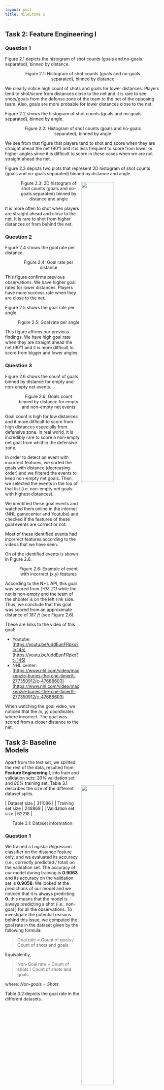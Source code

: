 ```yaml
---
layout: post
title: MileStone 2
---
```



## Task 2: Feature Engineering I

### Question 1

Figure 2.1 depicts the histogram of shot counts (goals and no-goals separated), binned by distance.

<figure> 
<img src="/assets/milestone2/2-shots-per-distance.png" alt="" style="margin:auto;">
<figcaption style="text-align:center;">Figure 2.1: Histogram of shot counts (goals and no-goals separated), binned by distance</figcaption>
</figure>

We clearly notice high count of shots and goals for lower distances.
Players tend to shot/score from distances close to the net and it is rare to see shots/goals from the defense zone of the team to the net of the opposing team.
Also, goals are more probable for lower distances close to the net.


Figure 2.2 shows the histogram of shot counts (goals and no-goals separated), binned by angle.

<figure> 
<img src="/assets/milestone2/2-shots-per-angle.png" alt="" style="margin:auto;">
<figcaption style="text-align:center;">Figure 2.2: Histogram of shot counts (goals and no-goals separated), binned by angle</figcaption>
</figure>

We see from that figure that players tend to shot and score when they are straight ahead the net (90°) and it is less frequent to score from lower or higher angles since it is difficult to score in these cases when we are not straight ahead the net.



Figure 2.3 depicts two plots that represent 2D histogram of shot counts (goals and no-goals separated) binned by distance and angle.

<figure> 
<img src="/assets/milestone2/2-shots-per-distance-angle-1.png" alt="" style="margin:auto;float:right; width:50%; padding:5px;">
<img src="/assets/milestone2/2-shots-per-distance-angle-2.png" alt="" style="margin:auto;float:right; width:50%; padding:5px;">
<figcaption style="text-align:center;">Figure 2.3:  2D histogram of shot counts (goals and no-goals separated) binned by distance and angle</figcaption>
</figure>

It is more often to shot when players are straight ahead and close to the net.
It is rare to shot from higher distances or from behind the net.


### Question 2

Figure 2.4 shows the goal rate per distance.

<figure> 
<img src="/assets/milestone2/2-goals-rate-distance-1.png" alt="" style="margin:auto;float:right; width:50%; padding:5px;">
<img src="/assets/milestone2/2-goals-rate-distance-2.png" alt="" style="margin:auto;float:right; width:50%; padding:5px;">
<figcaption style="text-align:center;">Figure 2.4: Goal rate per distance</figcaption>
</figure>

This figure confirms previous observations.
We have higher goal rates for lower distances.
Players have more success rate when they are close to the net.

Figure 2.5 shows the goal rate per angle.

<figure> 
<img src="/assets/milestone2/2-goals-rate-angle-1.png" alt="" style="margin:auto;float:right; width:50%; padding:5px;">
<img src="/assets/milestone2/2-goals-rate-angle-2.png" alt="" style="margin:auto;float:right; width:50%; padding:5px;">
<figcaption style="text-align:center;">Figure 2.5: Goal rate per angle</figcaption>
</figure>

This figure affirms our previous findings.
We have high goal rate when they are straight ahead the net (90°) and it is more difficult to score from bigger and lower angles.


### Question 3

Figure 2.6 shows the count of goals binned by distance for empty and non-empty net events.

<figure> 
<img src="/assets/milestone2/2-goals-distance-net.png" alt="" style="margin:auto;">
<figcaption style="text-align:center;">Figure 2.6: Goals count binned by distance for empty and non-empty net events</figcaption>
</figure>

Goal count is high for low distances and it more difficult to score from high distances especially from defensive zone.
In real world, it is incredibly rare to score a non-empty net goal from whithin the defensive zone.

In order to detect an event with incorrect features, we sorted the goals with distance (decreasing order) and we filtered the events to keep non-empty net goals.
Then, we selected the events in the top of that list (i.e. non-empty net goals with highest distances). 

We identified these goal events and watched them online in the internet (NHL gamecenter and Youtube) and checked if the features of these goal events are correct or not.

Most of these identified events had incorrect features according to the videos that we have seen.

On of the identified events is shown in Figure 2.6.

<figure> 
<img src="/assets/milestone2/2-anomaly.png" alt="" style="margin:auto;">
<figcaption style="text-align:center;">Figure 2.6: Example of event with incorrect (x,y) features</figcaption>
</figure>

According to the NHL API, this goal was scored from *(-97, 21)* while the net is non-empty and the team of the shooter is on the left rink side. Thus, we conclude that this goal was scored from an approximate distance of *187 ft* (see Figure 2.6).

These are links to the video of this goal:

 - Youtube: [https://youtu.be/uddEunFRpko?t=145](https://youtu.be/uddEunFRpko?t=145) 
 - NHL center: [https://www.nhl.com/video/mackenzie-buries-the-one-timer/t-277350912/c-47688603](https://www.nhl.com/video/mackenzie-buries-the-one-timer/t-277350912/c-47688603)

When watching the goal video, we noticed that the *(x, y)* coordinates where incorrect.
The goal was scored from a closer distance to the net.









## Task 3: Baseline Models

Apart from the test set, we splitted the rest of the data, resulted from **Feature Engineering I**, into train and validation sets: *20%* validation set and *80%* training set.
Table 3.1 describes the size of the different dataset splits.

| Dataset size        | 311086 |
| Training set size   | 248868 |
| Validation set size | 62218  |

<dev style="display:block;text-align:center;">Table 3.1: Dataset information </dev>

### Question 1
We trained a *Logistic Regression* classifier on the distance feature only, and we evaluated its accuracy (i.e., correctly predicted / total) on the validation set. 
The accuracy of our model during training is **0.9063** and its accuracy on the validation set is **0.9058**.
We looked at the predictions of our model and we noticed that it is always predicting **0**. this means that the model is always predicting a shot (i.e., non-goal ) for all the observations.
To investigate the potential reasons behind this issue, we computed the goal rate in the dataset given by the following formula:

> Goal rate = Count of goals / Count of shots and goals

Equivalently,
> Non-Goal rate = Count of shots / Count of shots and goals    

where: *Non-goals = Shots*

Table 3.2 depicts the goal rate in the different datasets.

| Dataset        | Goal rate | Non-Goal rate   |
|----------------|------------|----------------|
| ALL dataset    | 0.0938     | 0.9062         |
| Training set   | 0.0937     | 0.9063         |
| Validation set | 0.0942     | 0.9058         |

<dev style="display:block;text-align:center;">Table 3.2: Goal/non-goal rates for the different datasets </dev>

This table helps us figuring out the potential issue.
In fact, the dataset is imbalanced. We have more than **90%** of the data is shots (i.e. non-goals).
So, the model is always predicting *non-goal* for all the events and we obtain **90%** as accuracy which is not relevant and not representative of the performance of our model since we are interested in expected goals (i.e. the probanility that a shot is a goal) and we aim that our model predicts well if an event could result in a goal.
Currently, we have the *accuracy* equal to the *non-goal rate* since our model is always predicting 0.
However, to have a fair and more significant evaluation, we should explore further the performance of our model using other metrics and plots.


### Question 2 & 3

We used the validation dataset for the plots since it allows to evaluate more fairly the model performance.

Figure 3.1 depicts the ROC curves for the different classifiers and Table 3.3 illustrates the AUC metric of ROC for these models.

<figure> 
<img src="/assets/milestone2/3-roc.png" alt="" style="margin:auto;">
<figcaption style="text-align:center;">Figure 3.1: ROC (Receiver Operating Characteristic) curve of the different classifiers</figcaption>
</figure>

| Classifier                                  | AUC of ROC |
|---------------------------------------------|:----------:|
| Logistic Regression (distance)              | 0.685      |
| Logistic Regression (angle)                 | 0.507      |
| Logistic Regression (angle+distance)        | 0.685      |
| Random baseline with uniform distribution   | 0.5        |

The ROC curve shows the diagnostic ability of binary classifiers. It depicts the true positive rate (i.e. sensitivity) against the false positive rate (i.e. 1 - specificity).
The curves of *LR(distance)* and *LR(distance+angle)* are identical which means that the *LR* classifier relies more on the *distance* feature and considers it as a more important feature as compared to the *angle* feature. 
This actually makes sense in terms of ROC curve and AUC metric as we clearly see that the *LR(angle)* classifier has worse *AUC* score and its *ROC* curve is below the other curves which means it is performing worse in predicting expected goals.
Compared to the *Random baseline*, the *LR(angle)* classifier has a comparable value 
For some threshold values, the ROC curve of *LR(angle)* is below that of the random classifier.
Eventhough *LR(distance)* and *LR(distance+angle)* have the *ROC* curve above that of the random baseline, their performance is not good enough as they have poor value of *AUC* (far from 1) which means poor discrimination between the two target classes.

*ROC* curves are also useful to determine a *cutoff value* for predicting expected goals.
This would definitely help improving the performance of the classifiers compared to the case where we use *0.5* as a *cutoff* value. 
This would improve the predictions of expected goals using our models.
We tried using the optimal cutoff point that maximizes the difference *True Positive Rate - False Positive Rate)*.
This allowed us to solve the problem of predicting all the events as non-goals and gave better predictions.


Table 3.5 shows the optimal cutoff points obtained from the ROC curve (code available in `notebooks/3-BaselineModels.ipynb`).
This threshold is obtained based on the maximization of the difference **True Positive Rate - False Positive Rate)**.


| Classifier                                  | Optimal cutoff point |
|---------------------------------------------|:--------------------:|
| Logistic Regression (distance)              | 0.09618              |
| Logistic Regression (angle)                 | 0.09333              |
| Logistic Regression (angle+distance)        | 0.09634              |

<dev style="display:block;text-align:center;">Table 3.5:  Best cutoff point for the different LR models</dev>





Figure 3.2 shows the goal rate by shot probability model percentile.

<figure> 
<img src="/assets/milestone2/3-goal_rate_percentile_1.png" alt="" style="margin:auto;">
<figcaption style="text-align:center;">Figure 3.2: Goal rate by shot probability model percentile</figcaption>
</figure>

Since, LR models are predicting low probability values (i.e. LR models are always predicting shots), we just see low values of percentiles.
For instance the 90th percentile is equal to *0.19* approximately.
We clearly see that the goal rate is increasing for higher shot probability model percentiles.
This gives us intuition to fine-tune the probability threshold for predicting goals and non-goals (i.e. cutoff point).
In fact, *0.5* does not seem a good value in that case for all the models.
We used the thresholds produced by the *ROC curve* to optimize this cutoff point for all the models as mentioned previously.
See notebook for *Task 3* for more details about the implementation.
As a result, *0.1* seems to be a good cutoff point for all the LR models.
It leads to better models performance.
 


Figure 3.3 shows the cumulative proportion of goals by shot probability model percentile.

<figure> 
<img src="/assets/milestone2/3-goal_rate_percentile_2.png" alt="" style="margin:auto;">
<figcaption style="text-align:center;">Figure 3.3: Cumulative proportion of goals by shot probability model percentile</figcaption>
</figure>

Similarly, we notice low values of shot probability model percentiles since LR models are predicting low probability values (i.e. LR models are always predicting shots).
The cumulative propotion of goals increases significantly for probabilities higher than *0.1*.
This confirms our choice of *cutoff point*.

Figure 3.4 depicts the reliability diagram (calibration curve) of the different models.

<figure> 
<img src="/assets/milestone2/3-calibration_diagram.png" alt="" style="margin:auto;">
<figcaption style="text-align:center;">Figure 3.4: Reliability diagram (calibration curve)</figcaption>
</figure>

The calibration diagram for the different LR models results in a single point.
It is clear that the probabilistic predictions of the different classifiers are not well calibrated since we just see low probability values in a low range (the range of probabilities is approximately [0,2]).
Thus we conclude that the calibration of the different basic models is poor.



We conclude that LR are not performing well in the prediction of expected goals.
Thus, we should explore additional models to have a better performance.




### Question 4

- Links to experiments in *comet.ml*:
    - [Link to the experiment of dataset statistics in comet.ml](https://www.comet.ml/meriembchaaben/ift6758/0c106d4c773846e8801a3dfba2db83fd)
    - [Link to experiments of Logistic Regression (distance) in comet.ml ](https://www.comet.ml/meriembchaaben/ift6758/0107aaf3b32349bb856443ab83f7b584)
    - [Link to experiments of Logistic Regression (angle) in comet.ml ](https://www.comet.ml/meriembchaaben/ift6758/d4a95f7ca52f43159f24d7ea8a00aeae)
    - [Link to experiments of Logistic Regression (distance+angle) in comet.ml ](https://www.comet.ml/meriembchaaben/ift6758/6555b791b64c4dd79a9e500eef59873d)

- Links to registered models
    - [Link to Logistic Regression (distance) model in comet.ml ](https://www.comet.ml/meriembchaaben/model-registry/lr-distance-model)
    - [Link to Logistic Regression (angle) model in comet.ml ](https://www.comet.ml/meriembchaaben/model-registry/lr-angle-model)
    - [Link to Logistic Regression (distance+angle) model in comet.ml ](https://www.comet.ml/meriembchaaben/model-registry/lr-distance-angle-model)
    




## Task 4: Feature Engineering II

Here, we describe the features that our dataset includes.

- **lastEventType:** Type of previous event.
- **lastEventPeriod:** Period of previous event.
- **lastEventPeriodTime:** Time since period of previous event started. 
- **lastEventXCoord:** x-coordinate of previous event. 
- **lastEventYCoord:** y-coordinate of previous event. 
- **gameSeconds:** Playing time elapsed between the beginning of the game and the current event in seconds.
- **lastEventGameSeconds:** Playing time elapsed between the beginning of the game and the previous event in seconds.
- **timeFromLastEvent:** time between current event and last event in seconds.
- **distanceFromLastEvent:** Euclidean distance between current event and last event (if coordinates of both events are available).
- **rebound:** True if last event was a shot.  Otherwise it’s False.
- **lastEventAngle:** angle between goal and position of last event. 
- **changeInAngleShot:** (only if previous event was shot) change in angle between current and previous event. 
- **speed:** distanceFromLastEvent divided by timeFromLastEvent
- **timeSincePowerPlayStarted:** Time since power play of the event’s team started in seconds. 
- **numFriendlyNonGoalieSkaters:** number of friendly non-goalie players in the ice.
- **numOpposingNonGoalieSkaters:** number of opposing non-goalie players in the ice. 
- **strength2:** strength of team at current event (even, power play, short handed).

This is the [link to the filtered dataframe](https://www.comet.ml/meriembchaaben/ift6758/0255c5bf62c6425aa6147c4f317f3f28?experiment-tab=assets) in *comet.ml*.


## Task 5: Advanced Models
# XGBoost models 
### Overview
In this section we aim to select features  in order to  remove redundancy and identify the relevant features thus, to achieve better accuracy. We will also go through Xgboost parameters tuining. 
In the next section we will outline the methods and techinques we've attempted,  and we will finish with a brief discussion.

### Question 1


In order to enhance  the performance of our models of predicting if an event is a goal or not, we used the  train-validation split procedure. The validation data enables us to fine-tune the model hyperparameters and make decisions regarding what changements we can apply to have better result. The validation set affects indirectly the model. 
In our case, we are working with very few hyperparameters, thus the size of our dataset is not very huge (20%) of the training Data.  
<br />
The first experiment is to run an xgboost with only one feature"Distance": 
- Links to experiment in *comet.ml*:
    - [Link to the experiment of running XGboost with only distance feature in comet.ml](https://www.comet.ml/meriembchaaben/ift6758/a5049227124c47f79e1c9e8426bf4aef)

The results are discussed later with regard to the rest of the models. The plots too are shown at the end of this Task. 

### Question 2

**Hyperparameter tuning setup:** 
<br />
we are using the "binary:hinge"  loss for binary classification. This makes predictions of 0 or 1, rather than producing probabilities.
<br />

The **learning rate** is controlled by the ETA parameter. It defines the amount of "correction" we perform at each phase by corresponding to the shrinking of the weights associated with features after each cycle. A smaller eta strengthens our model's resistance to overfitting, therefore the lower the learning rate, the better.


**Tuning the Number of Decision Trees in XGBoost:**
<br />
We run a **grid search**  of the n estimators (number of decison trees) model parameter with scikit-learn, assessing this sequence of values (50, 150, 200, 250, 300, 350,400) We note that the  default in the XGBoost library is 100 . In order to evaluate the results of each configuraton we use F1 score, since we are faced to imbalanced class distribution to evaluate our model on. We obtain the best results 350. 

- Links to experiment in *comet.ml*:
    - [Link to the experiment of running grid search to finetune XGboost model in  comet.ml](https://www.comet.ml/meriembchaaben/ift6758/a5049227124c47f79e1c9e8426bf4aef)


**Results:** <br />
After running each model, we study the accuracy and F1 score(combination of recall and precision) after running the fine tuned model. The confusion matrix should illustrate perfectly these metrics.

<figure>
<img src="/assets/milestone2/Confusion_Matrix_AllFeatures.png" alt="">
<figcaption style="text-align:center;">Figure 5.1:Confusion Matrix_XGboost Tuned, input:  all features</figcaption>
</figure>

- Links to experiments in *comet.ml*:
    - [Link to the experiment of running the fine tuned XGboost with All features  in comet.ml](https://www.comet.ml/meriembchaaben/ift6758/416d2cdda8754f3e8b07b38b225bc5b8)


- Links to registered models:


### Question 3


We proceed first by styudying the **correlation between the features** so we plot the following plot: 
<figure>
<img src="/assets/milestone2/correlation.png" alt="">
<figcaption style="text-align:center;">Figure 5.1: Features correlation</figcaption>
</figure>
 <br />
We notice that gameseconds and period features  are very correlated. LasteventGameSeconds and period too. 
Thanks to such results we were able to remove redudant features.
In the next experiments we should be reducing  this redudancy by neglecting the **period** feature.

We also notice that **distanceFromTheNet** is the feature the most correlated with our target feature **goal**.
This feature should be present in all the coming experiments.
Some correlation values are explainable such as the speed and the distance from last Event (proportional).

From the  previous task, we can extract a set of important features based on fitted trees and this using the predifined libray plotting method plot_importance, we obtain the following plot: 
<figure>
<img src="/assets/milestone2/FeatureImportance_XGboost_.png" alt="">
<figcaption style="text-align:center;">Figure 5.1: Features Importance regarding XGboost</figcaption>
</figure>
 <br />
Another tool we used to check what features are actually enhancing the prediction accuracy; SHAP library. 
we obtain this plot: 
<figure>
<img src="/assets/milestone2/Shap.png" alt="">
<figcaption style="text-align:center;">Figure 5.1: SHAP features selected</figcaption>
</figure>


 <br />
The idea then is to run an XGboost model with only the Features pushing the prediction higher (shown in red) ['changeInAngleShot','lastEventXCoord','angle','distanceFromNet'].
Results: 
<figure>
<img src="/assets/milestone2/Confusion_Matrix_SelectedFeatures_SHAP.png" alt="">
<figcaption style="text-align:center;">Figure 5.1:Confusion Matrix_XGboost Tuned, input:  Selected  features by SHAP</figcaption>
</figure>
 <br />
- Links to experiments in *comet.ml*:
    - [Link to the experiment of running the fine tuned XGboost with only features suggested by SHAP library in comet.ml](https://www.comet.ml/meriembchaaben/ift6758/c3c4b0b443c64819812c8f6bff809349)
https://www.comet.ml/meriembchaaben/ift6758/392907348a514dcc9d2e6696cc160ac3
 
A second option was to run **Lasso**:
 <br />

In this case only two features are suggested to be selected: ['distanceFromNet', 'speed']. We peroform then a second XGboost with the already tuned  parameters previously but this time using these two features and a feature related to previousEvent. 
We obtain these results. 
<figure>
<img src="/assets/milestone2/Confusion_Matrix_SelectedFeaturesLasso.png" alt="">
<figcaption style="text-align:center;">Figure 5.1:Confusion Matrix_XGboost Tuned, input:  selected features by Lasso</figcaption>
</figure>
 <br />
- Links to experiments in *comet.ml*:
    - [Link to the experiment of running the fine tuned XGboost with only features suggested by LASSO method in comet.ml](https://www.comet.ml/meriembchaaben/ift6758/392907348a514dcc9d2e6696cc160ac3)


**Feature Selection using Wrapper methods:** 
<br />
We thought about using Feature importance scores  for feature selection and this was done by using selectFromModel class already provided by sklearn. Athreshold is provided to this method to select a set of features, in our case (wrapper method) this threshold is obtained after first training  and then evaluating an XGBoost model on the entire training dataset and test datasets respectively. 
After observing  the results of this method we didn't consider it in the discussion since no emprovement was noted.  

**Summary of the considered Models:** 
We present in this table the different values for several metrics used to evaluate the implemented models: 


| Classifier                                  | AUC of ROC  |brier_score_loss|Accuracy|F1_score|
|---------------------------------------------|:----------:|:----------:|:----------:|:----------:|
| XGboost (distanceFromNet & angle)           |0.716       | 0.0934     |0.9066     |0.86273 |
| XGboost All features                        |0.754       | 0.0935     | 0.907     |0.86273|  
| XGboost SHAP features                       |0.646       | 0.0948     |     0.905 |0.862425|
| XGboost Lasso features                      |0.691       | 0.0950     |  0.905    |0.863467|
| Random baseline with uniform distribution   | 0.5        |            | 0.5021    |         |

Besides these metrics, our decision were taken also based on the four figures as quantitative metrics:

<figure style="display: block; width: 100%; margin:0; padding:0;">
<img src="/assets/milestone2/AllFigures_15.png" alt="" style="display:block;width:100%;margin:0;padding:0;">
<figcaption style="text-align:center;">Figure 5.1: Figures of Quantitative metrics </figcaption>
</figure>
 <br />

**ROC (Receiver Operating Characteristic) curve of the different classifiers:**
 <br />
We notice that he curves of XGboost (distanceFromNet & angle)  and  XGboost (All features) are very similar which means that the XGboost  classifier also relies more on the distance feature and considers it as a more important feature as compared to the angle feature. This explains why both SHAP method and Lasso method suggest having this feature for this task. 

**Shot Probability percentile vs Goal rate:**
The model that has the best correlation between the shot  Probability percentile and Goal rate is once again the one taking as input All features (except the period One).


**Cumulative propotion of goals**
This time, XGboost ran with the fatures suggested by Lasso method is giving the best results.

**Calibration:**


Thanks to this plot, we can say how close is our predicted probability of a goal, to the frequency of goals.
It is obvious then that, once again, the model with all features as input  (except period one) is the most calibrated one. 




Taking into consideration all the previous plots, we decide to select the XGBoost model that takes as input only both features distanceFromNet & angle in order to use it in the final phase; Testing. We will get then to have an interesting diversity regarding the models to be tested later (this one with very few features). 

[Link to best Model registred](-https://www.comet.ml/meriembchaaben/model-registry/xgboost-task5-model)
**Remark:**  in Task 6, we considred once again Xgboost as a condidate in the process of identifying the best model. 

## Task 6: Give it your best shot! 
### Overview
In this section we attempt several new ideas in order to achieve better accuracy, compared to previous sections. 

Some of these techniques were very successful (ex. tree-based methods) others were less successful (ex. NN-based methods).

In the next section we will outline the methods and techinques we've attempted, followed by our top 5 most notable results, and we will end with a brief discussion.


### Methods and Techniques
In order to improve our models' accuracy _(and achieve full marks)_, in this section we explore the following additional approaches:

1. [x] Data Train/Validation split using a **Time-Series Split**
2. [x] **Hyperparameter Tuning** using **Cross Validation**
3. [x] **Regularization** of model weights, to improve generalization / avoid overfitting
4. [x] Additional **Feature Selection** Techniques
   - [x] Model Weight-Based Feature Selection, using Support Vector Machines
   - [x] Recursive Feature Elimination-based Feature Selection, using Naive Bayes, Random Forrest and XGBoost Models
5. [x] Additional Models
   - [x] **Random Forest**
   - [x] **Neural Network** Models, 
   - [x] with different Loss functions
     - [x] Cross Entropy Loss
     - [x] Focal Loss
   - [x] with different Learning Rate policies
     - [x] One-Cycle Policy
     - [x] Stochastic Gradient Descent with Warm Restarts (SGDR) Learning Rate Policy
6. [x] Additional **Accuracy Metrics**
   - [x] **F1 Score**, Macro average, to emphasize minority class predictive accuracy
   - [x] **Brier Score**, to measure accuracy of predicted probabilities 

### Summary of Results (Top 5)

|Classifier                                          |AUC of ROC (+) |F1 (Macro Average) (+) |Brier Score (-) |Comet link                                                                  |
|----------------------------------------------------|----------|------------------|-----------|----------------------------------------------------------------------------|
|Random Forest                                       |0.75     |0.53             |**0.09**      |[Details](https://www.comet.ml/meriembchaaben/ift6758/561f6ad677da470986f66c916519e9cf)|
|Feature Selection + XGBoost + Regularization        |0.77     |0.61             |0.17      |[Details](https://www.comet.ml/meriembchaaben/ift6758/6b56e4f49b6740548f83d6a16c13dc6d)|
|**XGBoost + Regularization + Grid Search [BEST MODEL]**              |**0.77**     |**0.61**             |0.17      |[Details](https://www.comet.ml/meriembchaaben/ift6758/6cc6d08bce9844af9141e87129e9a78f)|
|Neural Network (cross entropy loss, early stopping) |0.54     |0.55             |0.09      |[Details](https://www.comet.ml/meriembchaaben/ift6758/3533c1ad47bf4d53b53edccf0de74f1e)|
|Neural Network (focal loss, gamma=2, early stopping)|0.55     |0.56             |0.10      |[Details](https://www.comet.ml/meriembchaaben/ift6758/dd864f6af8094e1ab1c19fbcb4115278)|



<!-- |Neural Network (focal loss, gamma=2, no early stopping)|0.56      |0.558             |0.159      |[Details](https://www.comet.ml/meriembchaaben/ift6758/9128c55a6c5e402ea8f1a6e660e89994)| -->


**Table 6.1:** Summary of results, validation set, top 5 best models. Top 1 Best (and final) model and best results in **bold**.

**Note**: For accuracy metrics, (+) means higer is better, (-) means lower is better.

### Our Best Model
Our best model (ROC AUC=0.774) was **XGBoost** `XGBClassifier` with :
1. No Explicit Feature Selection
2. `L1`, `L2`, and tree pruning **regularization**, 
3. **Hyperparameter Tuning** using **Cross Validation** (n=5) on a Time Series data split (`TimeSeriesSplit`) (i.e. using 5 equal-length, consecutive, non-overlappping validation sets).

Our preprocessing pipeline included:
1. Categorical Encoding, using `OrdinalEconder`
2. Missing Value Imputation (`median` for numerical, `"Missing Value"` category for categorical data)
3. Standardization, using `StandardScaler`.
To accomplish these steps we took advantage of the `sklearn` `Pipeline` functionality.
 
We selected this model, as our Best Model, due to its highest AUC ROC score among all its peers.

### Summary of Results
The best performing family of models was the Tree-based family of models.

Extreme Gradient Boosted Trees dominated across all metrics with 0.774 ROC AUC, 0.612 F1 (macro), 0.173 Brier score and were closly followed by Random Forest models with 0.748 ROC AUC, 0.525 F1 (macro), 0.091 Brier Score.

Perhaps surprisingly, Neural-Network (NN) based models were not able to fit to the data as well as Tree-based models did. 
Our best NN model achieved 0.546 ROC AUC, 0.558 F1 (macro) and 0.106 Brier score, which is worse than our best XGBoost model, with the exception of Brier scores, where lower is better.


### Detailed Comaprison of Results _(with figures)_

In this sub-section we will perform a brief quanititaive comparison of the Top 5 models. 

![ROC Curve](/assets/milestone2/q6-roc.png)
**Fig. 6.1:** Plot of the Receiver Operating Characteristic (ROC) curve for our top 5 models.

Our selected model, XGBoost without Feature Selection has the highest area under the ROC curve (AUC ROC). 

![Goal Rate Percentile](/assets/milestone2/6-goal_rate_percentile_1.png)
**Fig. 6.2:** Plot of Shot Probability percentile vs Goal rate for our top 5 models.

Although the XGBoost model has the best AUC ROC, it does not have the best correlation between the predicted Shot Probability percentile and Goal rate. Instead the Random Forrest Model shines here. 

This is due to the fact that XGBoost was trained using Log Loss, which pushes the prediction values towards 0 or 1, whereas the Random Forest model was trained using Sample Accuracy, which in our case is equivalent to the Jaccard similarity coefficient score, and would not have this same effect to the same extent.

We also observe a "spiky" behavior in the plot above. This tells us that the models illustrating this behavior do not output a continuous set of probabilities, instead their output probabilites are concetrated around ceertain levels (0.23, 0.5. 0.8). 
This phenomena too, could be explained by the the difference in optimization loss function discussed above.

![Goal Rate Percentile, Cumulative](/assets/milestone2/q6-goal_rate_percentile_2.png)
**Fig. 6.3:** Plot of Cumulative Shot Probability percentile vs Goal rate for our top 5 models.

This plot is simialr to the simple Shot Probability percentile vs Goal rate, illustrated above, and our results are also in line.

![Calibration Diagram](/assets/milestone2/6-calibration_diagram.png)
**Fig. 6.4:** Calibration Diagram plot for our top 5 models.

This plot describes the correlation between the Mean Predicted Probability for a set of samples and the Fraction of Positive labels in that sample set. In other words this plot tells us how close is our predicted probability of a goal, to the frequency of goals.

The Random Forrest model is the most well-calibrated model among our top 5 best perfroming models (in terms of ROC AUC). This insight was also highlighted when looking at the **Brier score**, _(see Table 1)_, as the Random Forest classifier had the lowest Brier Score Loss among its peers.

![Precision Recall Curve](/assets/milestone2/6-precision_recall_curve.png)
**Fig. 6.5:** Bonus plot: Precision-Recall Curves for our top 5 models.

This plot illustrated the precision-recall trade-off inherent to all classifiers. 
The higher the area under the curve (PR AUC) the better the classifier.

Interestingly we note how the Random Classifer outperformes Neural Network classifiers in this plot.

### Further Discussion of Unsucessful Models
As discussed in the Overview section, we have attempted a plethora of additional experiments which we do not have the chance to describe in detail.

Some of these experiments are:
- performing Feature Selection using Recursive Feature Elimination, based on Naive Bayes, Random Forest, and XGBoost models,
- leveraging several types of Feature Encodings (ex. One-Hot Encoding, Mean-Encoding, etc.),
- testing several accuracy metrics for Hyperparameter optimization (ex. weighted F1 score, Briar score, etc.)
- using a One-Cycle Variable Learnign-rate Policy to train a Neural Network,
- testign several values for the gamma parameter used in Stochastic Gradient Descent with Warm Restarts,
- and many more (as outlined in the Overview section).

Although our Neural Network-based approach was outperformed by our highly-optimized XGBoost approach, we still had some interesting observations to discuss.

Our Neural Network had the following architecture:

```
TabularModel(
  (embeds): ModuleList(
    (0): Embedding(18, 8)
    (1): Embedding(1180, 84)
    (2): Embedding(2, 2)
    (3): Embedding(32, 11)
    (4): Embedding(4, 3)
    (5): Embedding(8, 5)
    (6): Embedding(3, 3)
    (7): Embedding(4, 3)
    (8): Embedding(558, 55)
    (9): Embedding(3, 3)
    (10): Embedding(6, 4)
    (11): Embedding(4, 3)
    (12): Embedding(3, 3)
    (13): Embedding(3, 3)
    (14): Embedding(3, 3)
    (15): Embedding(3, 3)
    (16): Embedding(3, 3)
  )
  (emb_drop): Dropout(p=0.0, inplace=False)
  (bn_cont): BatchNorm1d(10, eps=1e-05, momentum=0.1, affine=True, track_running_stats=True)
  (layers): Sequential(
    (0): LinBnDrop(
      (0): Linear(in_features=209, out_features=200, bias=False)
      (1): ReLU(inplace=True)
      (2): BatchNorm1d(200, eps=1e-05, momentum=0.1, affine=True, track_running_stats=True)
    )
    (1): LinBnDrop(
      (0): Linear(in_features=200, out_features=100, bias=False)
      (1): ReLU(inplace=True)
      (2): BatchNorm1d(100, eps=1e-05, momentum=0.1, affine=True, track_running_stats=True)
    )
    (2): LinBnDrop(
      (0): Linear(in_features=100, out_features=2, bias=True)
    )
  )
)
```

1. We pre-process the data by filling in missing values using the `median`, and standardizing numerical values. We one-hot encode categorical features.
2. We then pass the categorical data through `feature embeddings`; we have one embedding per categorical feature. This helps us achieve lower data dimensionality.
3. Next we concatenate the output of the feature embeddings, as well as the data from our numeric features. For this model we do not use drop out.
4. The next 2 layers in our Nerual Network are **Hidden Layers**, composed of:
   1. A fully connected linear layer
   2. A Recrifier Linear Unit (ReLU), non-linear activation
   3. A Batch-Normalization Layer
5. Naturally, the last layer is an **output layer**, with two outputs, (`p("Shoot"|x_i)`, `p("Goal"|x_i)`), where the two probabilites are constrained to sum to 1 and span the (0,1) range.

For the highest scoring NN model, we used a `Focal Loss` loss function. This specific loss function has the advantage of using a scaling factor ro mudulate the Cross Entropy loss as to assign higher improtance to hard negative examples. In the context of this NN model, those examples of focus were class "Goal" labels.

Next we proceed to explore multiple learnign rates and select an optimal learning rate:
![Learning Rate](/assets/milestone2/fastai/fastai-fl-es-lro.png)
**Fig. 6.6:** Optimal Learning Rate Search

After selecting an optimal learning rate (orange dot) to initialize the experiment, we proceed to train our model using a **Stochastic Gradient Descent with Warm Restarts** (SGDR) learning rate policy. This policy is similar to the **One-Cycle** learnign rate policy we also tested, with the main diference being that SGDR has many cycles -- in our case, at most 5, depending on early stopping.

![Learning Rate Schedule](/assets/milestone2/fastai/fastai-fl-es-lrs.png)
**Fig. 6.7:** Learning Rate Schedule: Stochastic Gradient Descent with Warm Restarts (SGDR) Learning Rate Policy

![Train and Validation Losses](/assets/milestone2/fastai/fastai-fl-es-loss.png)
**Fig. 6.8:** Training and Validation Losses by Training Batch

We can see based on the figures above how a new learning rate cycle causes the training loss to increase, as each new cycle has starts with a large learnign rate that forces the optimizer out of local minima, in order to, hopefully, reach a better minima, and a drop in validation loss.

Finally, another interesting insight is that, for this particualr problem settig, feature selection systematically yielded either a large feature set or low model accuracy, which seems to indicate that the features present carry meaningful information. This finding is consistent with our observations from Section 5.
Perhaps, a good next-step in order to further improve the accuracy of our models, woud be creating additonal, domain-epertise-based features. 


## Task 7: Evaluate on test set

### Question 1

<figure> 
<img src="/assets/milestone2/7-roc-R.png" alt="" style="margin:auto;">
<figcaption style="text-align:center;">Figure 7.1: ROC (Receiver Operating Characteristic) curve - regular season</figcaption>
</figure>

<figure> 
<img src="/assets/milestone2/7-goal_rate_percentile_1-R.png" alt="" style="margin:auto;">
<figcaption style="text-align:center;">Figure 7.2: Goal rate by shot probability model percentile - regular season</figcaption>
</figure>

<figure> 
<img src="/assets/milestone2/7-goal_rate_percentile_2-R.png" alt="" style="margin:auto;">
<figcaption style="text-align:center;">Figure 7.3: Cumulative proportion of goals by shot probability model percentile- regular season</figcaption>
</figure>

<figure> 
<img src="/assets/milestone2/7-calibration_diagram-R.png" alt="" style="margin:auto;">
<figcaption style="text-align:center;">Figure 7.4: Reliability diagram (calibration curve) - regular season</figcaption>
</figure>






### Question 2

<figure> 
<img src="/assets/milestone2/7-roc-P.png" alt="" style="margin:auto;">
<figcaption style="text-align:center;">Figure 7.5: ROC (Receiver Operating Characteristic) curve - playoffs</figcaption>
</figure>

<figure> 
<img src="/assets/milestone2/7-goal_rate_percentile_1-P.png" alt="" style="margin:auto;">
<figcaption style="text-align:center;">Figure 7.6: Goal rate by shot probability model percentile - playoffs</figcaption>
</figure>

<figure> 
<img src="/assets/milestone2/7-goal_rate_percentile_2-P.png" alt="" style="margin:auto;">
<figcaption style="text-align:center;">Figure 7.7: Cumulative proportion of goals by shot probability model percentile- playoffs</figcaption>
</figure>

<figure> 
<img src="/assets/milestone2/7-calibration_diagram-P.png" alt="" style="margin:auto;">
<figcaption style="text-align:center;">Figure 7.8: Reliability diagram (calibration curve) - playoffs</figcaption>
</figure>